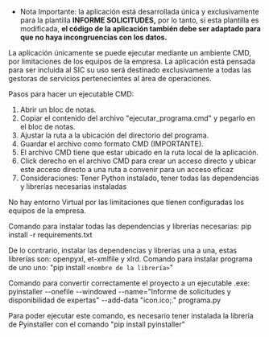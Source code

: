 - Nota Importante: la aplicación está desarrollada única y exclusivamente para la plantilla **INFORME SOLICITUDES,** por lo tanto, si esta plantilla es modificada, **el código de la aplicación también debe ser adaptado para que no haya incongruencias con los datos.**



La aplicación únicamente se puede ejecutar mediante un ambiente CMD, por limitaciones de los equipos de la empresa.
La aplicación está pensada para ser incluida al SIC su uso será destinado exclusivamente a todas las gestoras de servicios pertenecientes al área de operaciones.

Pasos para hacer un ejecutable CMD:

1. Abrir un bloc de notas.
2. Copiar el contenido del archivo "ejecutar_programa.cmd" y pegarlo en el bloc de notas.
3. Ajustar la ruta a la ubicación del directorio del programa.
4. Guardar el archivo como formato CMD (IMPORTANTE).
5. El archivo CMD tiene que estar ubicado en la ruta local de la aplicación.
6. Click derecho en el archivo CMD para crear un acceso directo y ubicar este acceso directo a una ruta a convenir para un acceso eficaz
7. Consideraciones: Tener Python instalado, tener todas las dependencias y librerías necesarias instaladas

No hay entorno Virtual por las limitaciones que tienen configuradas los equipos de la empresa.

Comando para instalar todas las dependencias y librerías necesarias: pip install -r requirements.txt

De lo contrario, instalar las dependencias y librerías una a una, estas librerías son: openpyxl, et-xmlfile y xlrd. Comando para instalar programa de uno uno: "pip install `<nombre de la librería>`"

Comando para convertir correctamente el proyecto a un ejecutable .exe: pyinstaller --onefile --windowed --name="Informe de solicitudes y disponibilidad de expertas" --add-data "icon.ico;." programa.py

Para poder ejecutar este comando, es necesario tener instalada la librería de Pyinstaller con el comando "pip install pyinstaller"
